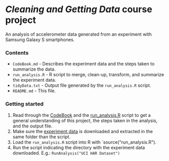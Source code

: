 # *Cleaning and Getting Data* course project

An analysis of accelerometer data generated from an experiment with Samsung Galaxy S smartphones.

### Contents

  - `CodeBook.md` - Describes the experiment data and the steps taken to summarize the data.
  - `run_analysis.R` - R script to merge, clean-up, transform, and summarize the experiment data.
  - `tidyData.txt` - Output file generated by the `run_analysis.R` script.
  - `README.md` - This file.

### Getting started

  1. Read through the [CodeBook](CodeBook.md) and the [run_analysis.R](run_analysis.R) script to get a general understanding of this project, the steps taken in the analysis, and the output file.
  2. Make sure the [experiment data](https://d396qusza40orc.cloudfront.net/getdata%2Fprojectfiles%2FUCI%20HAR%20Dataset.zip) is downloaded and extracted in the same folder than the script.
  3. Load the `run_analysis.R` script into R with `source("run_analysis.R").
  4. Run the script indicating the directory with the experiment data downloaded. E.g.: `RunAnalysis("UCI HAR Dataset")`

